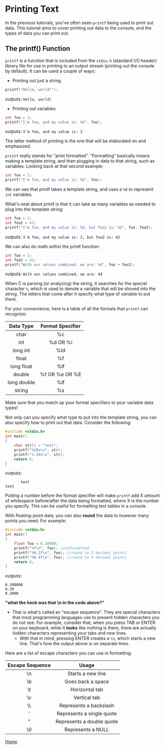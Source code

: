 # Printing Text

In the previous tutorials, you've often seen ``printf`` being used to print out data. This tutorial aims to cover printing out data to the console, and the types of data you can print out.

## The printf() Function
``printf`` is a function that is included from the ``stdio.h`` (standard I/O header) library file for use in printing to an output stream (printing out the console by default). It can be used a couple of ways:

- Printing out just a string
```c
printf("Hello, world!");
```
outputs: ``Hello, world!``
- Printing out variables
```c
int foo = 2;
printf("I'm foo, and my value is: %d", foo);
```
outputs: ``I'm foo, and my value is: 2``

The latter method of printing is the one that will be elaborated on and emphasized.

``printf`` really stands for "print formatted". "Formatting" basically means making a template string, and then plugging in data to that string, such as variables. Looking back at that second example:
```c
int foo = 2;
printf("I'm foo, and my value is: %d", foo);
```
We can see that printf takes a template string, and uses a ``%d`` to represent ``int`` variables.

What's neat about printf is that it can take as many variables as needed to plug into the template string:
```c
int foo = 2;
int foo2 = 42;
printf("I'm foo, and my value is: %d, but foo2 is: %d", foo, foo2);
```
outputs: ``I'm foo, and my value is: 2, but foo2 is: 42``

We can also do math within the printf function:
```c
int foo = 2;
int foo2 = 42;
printf("With our values combined, we are: %d", foo + foo2);
```
outputs: ``With our values combined, we are: 44``

When C is parsing (or analyzing) the string, it searches for the special character ``%``, which is used to denote a variable that will be shoved into the string. The letters that come after it specify what type of variable to put there.

For your convenience, here is a table of all the formats that ``printf`` can recognize:

Data Type | Format Specifier
:---: | :---:
char | %c
int | %d OR %i
long int | %ld
float | %f
long float | %lf
double | %f OR %e OR %E
long double | %lf
string | %s

Make sure that you match up your format specifiers to your variable data types!

Not only can you specify what type to put into the template string, you can also specify how to print out that data. Consider the following:
```c
#include <stdio.h> 
int main() 
{ 
    char str[] = "test"; 
    printf("%20s\n", str); 
    printf("%-20s\n", str); 
    return 0; 
} 
```
outputs:
```
       test
test       
```
Putting a number before the format specifier will make ``printf`` add X amount of whitespace before/after the data being formatted, where X is the number you specify. This can be useful for formatting text tables in a console.

With floating-point data, you can also **round** the data to however many points you need. For example:
```c
#include <stdio.h> 
int main() 
{ 
    float foo = 0.30000;
    printf("%f\n", foo); //unformatted
    printf("%0.2f\n", foo); //round to 2 decimal points
    printf("%0.4f\n", foo); //round to 4 decimal points
    return 0; 
} 
```
outputs:
```
0.300000
0.30
0.3000
```

**"what the heck was that \n in the code above?"**
- That is what's called an "escape sequence". They are special characters that most programming languages use to present hidden characters you do not see. For example, consider that, when you press TAB or ENTER on your keyboard, while it **looks** like nothing is there, there are actually hidden characters representing your tabs and new lines.
    - With that in mind, pressing ENTER creates a ``\n``, which starts a new line. That's how the output above is on separate lines.
    
Here are a list of escape characters you can use in formatting:

Escape Sequence | Usage
:---: | :---:
\n | Starts a new line
\b | Goes back a space
\t | Horizontal tab
\v | Vertical tab
\\\ | Represents a backslash
\' | Represents a single quote
\" | Represents a double quote
\0 | Represents a NULL


[Home](https://bvanseg.github.io)